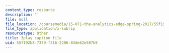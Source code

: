 ```yaml
---
content_type: resource
description: ''
file: null
file_location: /coursemedia/15-071-the-analytics-edge-spring-2017/55f192b87379f316220603de62e587b9_JtIa7ofeXIY.srt
file_type: application/x-subrip
resourcetype: Other
title: 3play caption file
uid: 55f192b8-7379-f316-2206-03de62e587b9
---
```

